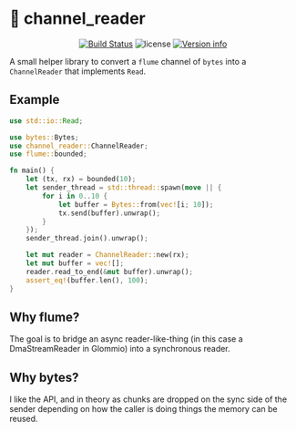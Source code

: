 # 📖 channel_reader

<p align="center">
  <a href="https://github.com/sstadick/channel_reader/actions?query=workflow%3ACheck"><img src="https://github.com/sstadick/channel_reader/workflows/Check/badge.svg" alt="Build Status"></a>
  <img src="https://img.shields.io/crates/l/channel_reader.svg" alt="license">
  <a href="https://crates.io/crates/channel_reader"><img src="https://img.shields.io/crates/v/channel_reader.svg?colorB=319e8c" alt="Version info"></a><br>
</p>

A small helper library to convert a `flume` channel of `bytes` into a `ChannelReader` that implements `Read`.

## Example

```rust
use std::io::Read;

use bytes::Bytes;
use channel_reader::ChannelReader;
use flume::bounded;

fn main() {
    let (tx, rx) = bounded(10);
    let sender_thread = std::thread::spawn(move || {
        for i in 0..10 {
            let buffer = Bytes::from(vec![i; 10]);
            tx.send(buffer).unwrap();
        }
    });
    sender_thread.join().unwrap();

    let mut reader = ChannelReader::new(rx);
    let mut buffer = vec![];
    reader.read_to_end(&mut buffer).unwrap();
    assert_eq!(buffer.len(), 100);
}
```

## Why flume?

The goal is to bridge an async reader-like-thing (in this case a DmaStreamReader in Glommio) into a synchronous reader.

## Why bytes?

I like the API, and in theory as chunks are dropped on the sync side of the sender depending on how the caller is doing things the
memory can be reused.
